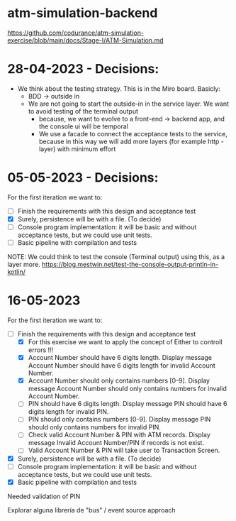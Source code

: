 # atm-simulation-backend
https://github.com/codurance/atm-simulation-exercise/blob/main/docs/Stage-I/ATM-Simulation.md
# 28-04-2023 - Decisions:
* We think about the testing strategy. This is in the Miro board. Basicly:
  * BDD -> outside in
  * We are not going to start the outside-in in the service layer. We want to avoid testing of the terminal output
    * because, we want to evolve to a front-end -> backend app, and the console ui will be temporal
    * We use a facade to connect the acceptance tests to the service, because in this way we will add more layers (for example http - layer) with minimum effort 
    
# 05-05-2023 - Decisions:
For the first iteration we want to:
* [ ] Finish the requirements with this design and acceptance test 
* [x] Surely, persistence will be with a file. (To decide)
* [ ] Console program implementation: it will be basic and without acceptance tests, but we could use unit tests.
* [ ] Basic pipeline with compilation and tests

NOTE: We could think to test the console (Terminal output) using this, as a layer more.
https://blog.mestwin.net/test-the-console-output-println-in-kotlin/

# 16-05-2023
For the first iteration we want to:
* [ ] Finish the requirements with this design and acceptance test
    * [x] For this exercise we want to apply the concept of Either to controll errors !!!
    * [x] Account Number should have 6 digits length. Display message Account Number should have 6 digits length for invalid Account Number.
    * [x] Account Number should only contains numbers [0-9]. Display message Account Number should only contains numbers for invalid Account Number.
    * [ ] PIN should have 6 digits length. Display message PIN should have 6 digits length for invalid PIN.
    * [ ] PIN should only contains numbers [0-9]. Display message PIN should only contains numbers for invalid PIN.
    * [ ] Check valid Account Number & PIN with ATM records. Display message Invalid Account Number/PIN if records is not exist.
    * [ ] Valid Account Number & PIN will take user to Transaction Screen.
* [x] Surely, persistence will be with a file. (To decide)
* [ ] Console program implementation: it will be basic and without acceptance tests, but we could use unit tests.
* [x] Basic pipeline with compilation and tests

Needed validation of PIN

Explorar alguna librería de "bus" / event source approach
